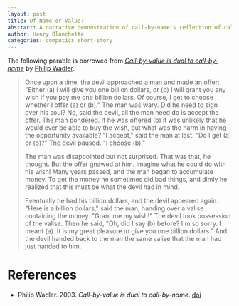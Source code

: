 ```yaml
---
layout: post
title: Of Name or Value?
abstract: A narrative demonstration of call-by-name's reflection of call-by-value in the dual calculus of Gentzen's sequential calculus.
author: Henry Blanchette
categories: computics short-story
---
```


The following parable is borrowed from _[Call-by-value is dual to call-by-name](https://doi.org/10.1145/944705.944723)_ by [Philip Wadler](https://wadler.blogspot.com).

> Once upon a time, the devil approached a man and made an offer: "Either (a) I will give you one billion dollars, or (b) I will grant you any wish if you pay me one billion dollars. Of course, I get to choose whether I offer (a) or (b)."
> The man was wary. Did he need to sign over his soul? No, said the devil, all the man need do is accept the offer.
> The man pondered. If he was offered (b) it was unlikely that he would ever be able to buy the wish, but what was the harm in having the opportunity available?
> "I accept," said the man at last. "Do I get (a) or (b)?" The devil paused. "I choose (b)."
>
> The man was disappointed but not surprised. That was that, he thought. But the offer gnawed at him. Imagine what he could do with his wish! Many years passed, and the man began to accumulate money. To get the money he sometimes did bad things, and dimly he realized that this must be what the devil had in mind.
>
> Eventually he had his billion dollars, and the devil appeared again.
> "Here is a billion dollars," said the man, handing over a valise containing the money.
> "Grant me my wish!"
> The devil took possession of the valise. Then he said, "Oh, did I say (b) before? I'm so sorry. I meant (a). It is my great pleasure to give you one billion dollars."
> And the devil handed back to the man the same valise that the man had just handed to him.


# References

- Philip Wadler. 2003. _Call-by-value is dual to call-by-name_. [doi][wadlerp-2003]

[wadlerp-2003]: https://doi.org/10.1145/944705.944723

